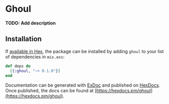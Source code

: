 # Ghoul

**TODO: Add description**

## Installation

If [available in Hex](https://hex.pm/docs/publish), the package can be installed
by adding `ghoul` to your list of dependencies in `mix.exs`:

```elixir
def deps do
  [{:ghoul, "~> 0.1.0"}]
end
```

Documentation can be generated with [ExDoc](https://github.com/elixir-lang/ex_doc)
and published on [HexDocs](https://hexdocs.pm). Once published, the docs can
be found at [https://hexdocs.pm/ghoul](https://hexdocs.pm/ghoul).

